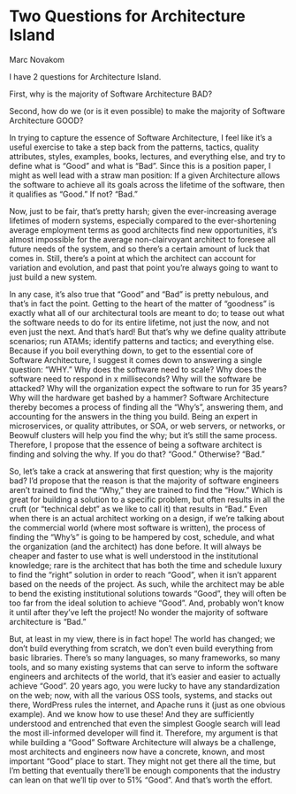 # Two Questions for Architecture Island

Marc Novakom

I have 2 questions for Architecture Island.
 
First, why is the majority of Software Architecture BAD?
 
Second, how do we (or is it even possible) to make the majority of Software Architecture GOOD?
 
In trying to capture the essence of Software Architecture, I feel like it’s a useful exercise to
take a step back from the patterns, tactics, quality attributes, styles, examples, books, lectures,
and everything else, and try to define what is “Good” and what is “Bad”.  Since this is a position
paper, I might as well lead with a straw man position:  If a given Architecture allows the software
to achieve all its goals across the lifetime of the software, then it qualifies as “Good.”  If not?
“Bad.”
 
Now, just to be fair, that’s pretty harsh; given the ever-increasing average lifetimes of modern systems,
especially compared to the ever-shortening average employment terms as good architects find new opportunities,
it’s almost impossible for the average non-clairvoyant architect to foresee all future needs of the system,
and so there’s a certain amount of luck that comes in.  Still, there’s a point at which the architect can
account for variation and evolution, and past that point you’re always going to want to just build a new
system.
 
In any case, it’s also true that “Good” and “Bad” is pretty nebulous, and that’s in fact the point.
Getting to the heart of the matter of “goodness” is exactly what all of our architectural tools are
meant to do; to tease out what the software needs to do for its entire lifetime, not just the now,
and not even just the next.  And that’s hard!  But that’s why we define quality attribute scenarios;
run ATAMs; identify patterns and tactics; and everything else.  Because if you boil everything down,
to get to the essential core of Software Architecture, I suggest it comes down to answering a single
question: “WHY.”  Why does the software need to scale?  Why does the software need to respond in x
milliseconds?  Why will the software be attacked?  Why will the organization expect the software to
run for 35 years?  Why will the hardware get bashed by a hammer?  Software Architecture thereby becomes
a process of finding all the “Why’s”, answering them, and accounting for the answers in the thing you
build.  Being an expert in microservices, or quality attributes, or SOA, or web servers, or networks,
or Beowulf clusters will help you find the why; but it’s still the same process.  Therefore, I propose
that the essence of being a software architect is finding and solving the why.  If you do that?  “Good.”
Otherwise?  “Bad.”
 
So, let’s take a crack at answering that first question; why is the majority bad?  I’d propose that the
reason is that the majority of software engineers aren’t trained to find the “Why,” they are trained to
find the “How.”  Which is great for building a solution to a specific problem, but often results in all
the cruft (or “technical debt” as we like to call it) that results in “Bad.”  Even when there is an actual
architect working on a design, if we’re talking about the commercial world (where most software is written),
the process of finding the “Why’s” is going to be hampered by cost, schedule, and what the organization (and
the architect) has done before.  It will always be cheaper and faster to use what is well understood in the
institutional knowledge; rare is the architect that has both the time and schedule luxury to find the “right”
solution in order to reach “Good”, when it isn’t apparent based on the needs of the project.  As such, while
the architect may be able to bend the existing institutional solutions towards “Good”, they will often be too
far from the ideal solution to achieve “Good”.  And, probably won’t know it until after they’ve left the
project!  No wonder the majority of software architecture is “Bad.”
 
But, at least in my view, there is in fact hope!  The world has changed; we don’t build everything from
scratch, we don’t even build everything from basic libraries.  There’s so many languages, so many frameworks,
so many tools, and so many existing systems that can serve to inform the software engineers and architects
of the world, that it’s easier and easier to actually achieve “Good”.  20 years ago, you were lucky to have
any standardization on the web; now, with all the various OSS tools, systems, and stacks out there, WordPress
rules the internet, and Apache runs it (just as one obvious example).  And we know how to use these!  And
they are sufficiently understood and entrenched that even the simplest Google search will lead the most
ill-informed developer will find it.  Therefore, my argument is that while building a “Good” Software
Architecture will always be a challenge, most architects and engineers now have a concrete, known, and
most important “Good” place to start.  They might not get there all the time, but I’m betting that eventually
there’ll be enough components that the industry can lean on that we’ll tip over to 51% “Good”.  And that’s
worth the effort.
